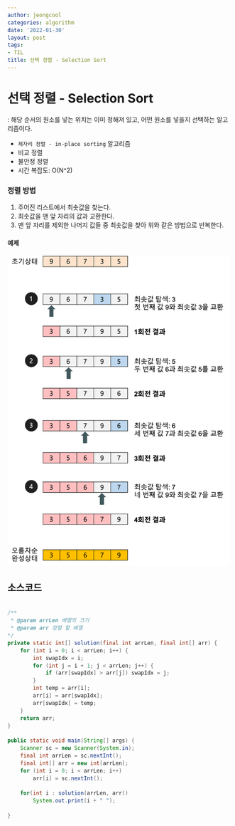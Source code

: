 ```yaml
---
author: jeongcool
categories: algorithm
date: '2022-01-30'
layout: post
tags:
- TIL
title: 선택 정렬 - Selection Sort
---
```


# 선택 정렬 - Selection Sort
: 해당 순서의 원소를 넣는 위치는 이미 정해져 있고, 어떤 원소를 넣을지 선택하는 알고리즘이다.
- `제자리 정렬 - in-place sorting` 알고리즘
- 비교 정렬
- 불안정 정렬
- 시간 복잡도: O(N^2)

### 정렬 방법
1. 주어진 리스트에서 최솟값을 찾는다.
2. 최솟값을 맨 앞 자리의 값과 교환한다.
3. 맨 앞 자리를 제외한 나머지 값들 중 최솟값을 찾아 위와 같은 방법으로 반복한다. 

#### 예제
<img width=500 src="/assets/images/posts/algorithm/selection-sort.png">

## 소스코드
```java

/**
 * @param arrLen 배열의 크기
 * @param arr 정렬 할 배열
*/
private static int[] solution(final int arrLen, final int[] arr) {
    for (int i = 0; i < arrLen; i++) {
        int swapIdx = i;
        for (int j = i + 1; j < arrLen; j++) {
            if (arr[swapIdx] > arr[j]) swapIdx = j;
        }
        int temp = arr[i];
        arr[i] = arr[swapIdx];
        arr[swapIdx] = temp;
    }
    return arr;
}

public static void main(String[] args) {
    Scanner sc = new Scanner(System.in);
    final int arrLen = sc.nextInt();
    final int[] arr = new int[arrLen];
    for (int i = 0; i < arrLen; i++) 
        arr[i] = sc.nextInt();
    
    for(int i : solution(arrLen, arr))
        System.out.print(i + " ");
    
}
```